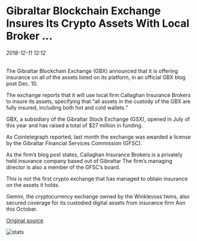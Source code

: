 # Gibraltar Blockchain Exchange Insures Its Crypto Assets With Local Broker ...

###### 2018-12-11 12:12

The Gibraltar Blockchain Exchange (GBX) announced that it is offering insurance on all of the assets listed on its platform, in an official GBX blog post Dec. 10.

The exchange reports that it will use local firm Callaghan Insurance Brokers to insure its assets, specifying that “all assets in the custody of the GBX are fully insured, including both hot and cold wallets.”

GBX, a subsidiary of the Gibraltar Stock Exchange (GSX), opened in July of this year and has raised a total of $27 million in funding.

As Cointelegraph reported, last month the exchange was awarded a license by the Gibraltar Financial Services Commission (GFSC).

As the firm’s blog post states, Callaghan Insurance Brokers is a privately held insurance company based out of Gibraltar The firm’s managing director is also a member of the GFSC’s board.

This is not the first crypto exchange that has managed to obtain insurance on the assets it holds.

Gemini, the cryptocurrency exchange owned by the Winklevoss twins, also secured coverage for its custodied digital assets from insurance firm Aon this October.

[Original source](https://cointelegraph.com/news/gibraltar-blockchain-exchange-insures-its-crypto-assets-with-local-broker)

![stats](https://c.statcounter.com/11760860/0/a89fa40b/1/ "stats")